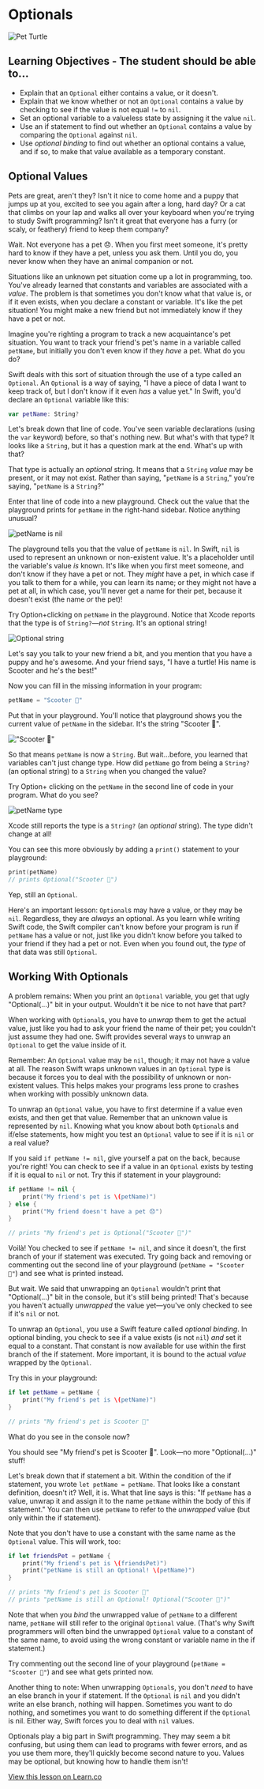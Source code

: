 # Optionals

![Pet Turtle](http://i.imgur.com/CEI0v.gif)

## Learning Objectives - The student should be able to...

* Explain that an `Optional` either contains a value, or it doesn't.
* Explain that we know whether or not an `Optional` contains a value by checking to see if the value is not equal `!=` to `nil`.
* Set an optional variable to a valueless state by assigning it the value `nil`.
* Use an if statement to find out whether an `Optional` contains a value by comparing the `Optional` against `nil`.
* Use *optional binding* to find out whether an optional contains a value, and if so, to make that value available as a temporary constant.

## Optional Values

Pets are great, aren't they? Isn't it nice to come home and a puppy that jumps up at you, excited to see you again after a long, hard day? Or a cat that climbs on your lap and walks all over your keyboard when you're trying to study Swift programming? Isn't it great that everyone has a furry (or scaly, or feathery) friend to keep them company?

Wait. Not everyone has a pet 😞. When you first meet someone, it's pretty hard to know if they have a pet, unless you ask them. Until you do, you never know when they have an animal companion or not.

Situations like an unknown pet situation come up a lot in programming, too. You've already learned that constants and variables are associated with a _value_. The problem is that sometimes you don't know what that value is, or if it even exists, when you declare a constant or variable. It's like the pet situation! You might make a new friend but not immediately know if they have a pet or not.

Imagine you're righting a program to track a new acquaintance's pet situation. You want to track your friend's pet's name in a variable called `petName`, but initially you don't even know if they _have_ a pet. What do you do?

Swift deals with this sort of situation through the use of a type called an `Optional`. An `Optional` is a way of saying, "I have a piece of data I want to keep track of, but I don't know if it even _has_ a value yet." In Swift, you'd declare an `Optional` variable like this:

```swift
var petName: String?
```

Let's break down that line of code. You've seen variable declarations (using the `var` keyword) before, so that's nothing new. But what's with that type? It looks like a `String`, but it has a question mark at the end. What's up with that?

That type is actually an _optional_ string. It means that a `String` _value_ may be present, or it may not exist. Rather than saying, "`petName` is a `String`," you're saying, "`petName` is a `String`?"

Enter that line of code into a new playground. Check out the value that the playground prints for `petName` in the right-hand sidebar. Notice anything unusual?

![`petName` is `nil`](http://i.imgur.com/oNpWF2Z.png)

The playground tells you that the value of `petName` is `nil`. In Swift, `nil` is used to represent an unknown or non-existent value. It's a placeholder until the variable's value _is_ known. It's like when you first meet someone, and don't know if they have a pet or not. They _might_ have a pet, in which case if you talk to them for a while, you can learn its name; or they might not have a pet at all, in which case, you'll never get a name for their pet, because it doesn't exist (the name _or_ the pet)!

Try Option+clicking on `petName` in the playground. Notice that Xcode reports that the type is of `String?`—_not_ `String`. It's an optional string!

![Optional string](http://i.imgur.com/l8KXEe3.png)

Let's say you talk to your new friend a bit, and you mention that you have a puppy and he's awesome. And your friend says, "I have a turtle! His name is Scooter and he's the best!"

Now you can fill in the missing information in your program:

```swift
petName = "Scooter 🐢"
```

Put that in your playground. You'll notice that playground shows you the current value of `petName` in the sidebar. It's the string "Scooter 🐢".

!["Scooter 🐢"](http://i.imgur.com/yq3Cg3o.png)

So that means `petName` is now a `String`. But wait...before, you learned that variables can't just change type. How did `petName` go from being a `String?` (an optional string) to a `String` when you changed the value?

Try Option+ clicking on the `petName` in the second line of code in your program. What do you see?

![`petName` type](http://i.imgur.com/Zom71gF.png)

Xcode still reports the type is a `String?` (an _optional_ string). The type didn't change at all!

You can see this more obviously by adding a `print()` statement to your playground:

```swift
print(petName)
// prints Optional("Scooter 🐢")
```

Yep, still an `Optional`.

Here's an important lesson: `Optional`s may have a value, or they may be `nil`. Regardless, they are _always_ an optional. As you learn while writing Swift code, the Swift compiler can't know before your program is run if `petName` has a value or not, just like you didn't know before you talked to your friend if they had a pet or not. Even when you found out, the _type_ of that data was still `Optional`.

## Working With Optionals

A problem remains: When you print an `Optional` variable, you get that ugly "Optional(...)" bit in your output. Wouldn't it be nice to not have that part?

When working with `Optional`s, you have to _unwrap_ them to get the actual value, just like you had to ask your friend the name of their pet; you couldn't just assume they had one. Swift provides several ways to unwrap an `Optional` to get the value inside of it.

Remember: An `Optional` value may be `nil`, though; it may not have a value at all. The reason Swift wraps unknown values in an `Optional` type is because it forces you to deal with the possibility of unknown or non-existent values. This helps makes your programs less prone to crashes when working with possibly unknown data.

To unwrap an `Optional` value, you have to first determine if a value even exists, and then get that value. Remember that an unknown value is represented by `nil`. Knowing what you know about both `Optional`s and if/else statements, how might you test an `Optional` value to see if it is `nil` or a real value?

If you said `if petName != nil`, give yourself a pat on the back, because you're right! You can check to see if a value in an `Optional` exists by testing if it is equal to `nil` or not. Try this if statement in your playground:

```swift
if petName != nil {
    print("My friend's pet is \(petName)")
} else {
    print("My friend doesn't have a pet 😞")
}

// prints "My friend's pet is Optional("Scooter 🐢")"
```

Voilà! You checked to see if `petName != nil`, and since it doesn't, the first branch of your if statement was executed. Try going back and removing or commenting out the second line of your playground (`petName = "Scooter 🐢"`) and see what is printed instead.

But wait. We said that unwrapping an `Optional` wouldn't print that "Optional(...)" bit in the console, but it's still being printed! That's because you haven't actually _unwrapped_ the value yet—you've only checked to see if it's `nil` or not.

To unwrap an `Optional`, you use a Swift feature called _optional binding_. In optional binding, you check to see if a value exists (is not `nil`) _and_ set it equal to a constant. That constant is now available for use within the first branch of the if statement. More important, it is bound to the actual _value_ wrapped by the `Optional`.

Try this in your playground:

```swift
if let petName = petName {
    print("My friend's pet is \(petName)")
}

// prints "My friend's pet is Scooter 🐢"
```

What do you see in the console now?

You should see "My friend's pet is Scooter 🐢". Look—no more "Optional(...)" stuff!

Let's break down that if statement a bit. Within the condition of the if statement, you wrote `let petName = petName`. That looks like a constant definition, doesn't it? Well, it is. What that line says is this: "If `petName` has a value, unwrap it and assign it to the name `petName` within the body of this if statement." You can then use `petName` to refer to the _unwrapped_ value (but only within the if statement).

Note that you don't have to use a constant with the same name as the `Optional` value. This will work, too:

```swift
if let friendsPet = petName {
    print("My friend's pet is \(friendsPet)")
    print("petName is still an Optional! \(petName)")
}

// prints "My friend's pet is Scooter 🐢"
// prints "petName is still an Optional! Optional("Scooter 🐢")"
```

Note that when you _bind_ the unwrapped value of `petName` to a different name, `petName` will still refer to the original `Optional` value. (That's why Swift programmers will often bind the unwrapped `Optional` value to a constant of the same name, to avoid using the wrong constant or variable name in the if statement.)

Try commenting out the second line of your playground (`petName = "Scooter 🐢"`) and see what gets printed now.

Another thing to note: When unwrapping `Optional`s, you don't _need_ to have an else branch in your if statement. If the `Optional` is `nil` and you didn't write an else branch, nothing will happen. Sometimes you want to do nothing, and sometimes you want to do something different if the `Optional` is nil. Either way, Swift forces you to deal with `nil` values.

Optionals play a big part in Swift programming. They may seem a bit confusing, but using them can lead to programs with fewer errors, and as you use them more, they'll quickly become second nature to you. Values may be optional, but knowing how to handle them isn't!

<a href='https://learn.co/lessons/Optionals' data-visibility='hidden'>View this lesson on Learn.co</a>

